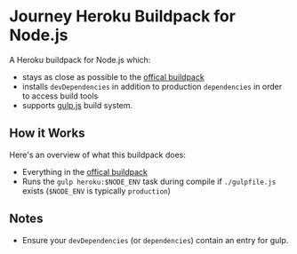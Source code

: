 # Journey Heroku Buildpack for Node.js

A Heroku buildpack for Node.js which:
 * stays as close as possible to the [offical buildpack](https://github.com/heroku/heroku-buildpack-nodejs)
 * installs `devDependencies` in addition to production `dependencies` in order to access build tools
 * supports [gulp.js](http://gulpjs.com/) build system.

## How it Works

Here's an overview of what this buildpack does:
 * Everything in the [offical buildpack](https://github.com/heroku/heroku-buildpack-nodejs)
 * Runs the `gulp heroku:$NODE_ENV` task during compile if `./gulpfile.js` exists (`$NODE_ENV` is typically `production`)

## Notes
 * Ensure your `devDependencies` (or `dependencies`) contain an entry for gulp.
 